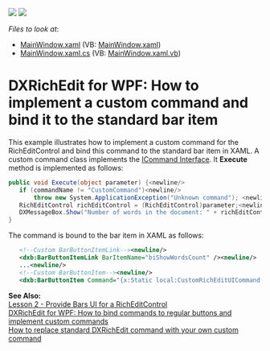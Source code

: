 <!-- default badges list -->
[![](https://img.shields.io/badge/Open_in_DevExpress_Support_Center-FF7200?style=flat-square&logo=DevExpress&logoColor=white)](https://supportcenter.devexpress.com/ticket/details/E3785)
[![](https://img.shields.io/badge/📖_How_to_use_DevExpress_Examples-e9f6fc?style=flat-square)](https://docs.devexpress.com/GeneralInformation/403183)
<!-- default badges end -->
<!-- default file list -->
*Files to look at*:

* [MainWindow.xaml](./CS/MainWindow.xaml) (VB: [MainWindow.xaml](./VB/MainWindow.xaml))
* [MainWindow.xaml.cs](./CS/MainWindow.xaml.cs) (VB: [MainWindow.xaml.vb](./VB/MainWindow.xaml.vb))
<!-- default file list end -->
# DXRichEdit for WPF: How to implement a custom command and bind it to the standard bar item


<p>This example illustrates how to implement a custom command for the RichEditControl and bind this command to the standard bar item in XAML. A custom command class implements the <a href="http://msdn.microsoft.com/en-us/library/system.windows.input.icommand.aspx"><u>ICommand Interface</u></a>. It <strong>Execute</strong> method is implemented as follows:</p>

```cs
public void Execute(object parameter) {<newline/>
   if (commandName != "CustomCommand")<newline/>
       throw new System.ApplicationException("Unknown command"); <newline/>
   RichEditControl richEditControl = (RichEditControl)parameter;<newline/>
   DXMessageBox.Show("Number of words in the document: " + richEditControl.WordsCount.ToString());<newline/>
}
```

<p> </p><p>The command is bound to the bar item in XAML as follows:</p>

```xml
   <!--Custom BarButtonItemLink--><newline/>
   <dxb:BarButtonItemLink BarItemName="biShowWordsCount" /><newline/>
   ...<newline/>
   <!--Custom BarButtonItem--><newline/>
   <dxb:BarButtonItem Command="{x:Static local:CustomRichEditUICommand.CustomCommand}" CommandParameter="{Binding ElementName=richEditControl1}" Name="biShowWordsCount" LargeGlyph="pack://application:,,,/Images/words.png" Content="Words Count" Hint="Shows the number of words in the document." />
```

<p> </p><p><strong>See Also:</strong><br />
<a href="http://documentation.devexpress.com/#WPF/CustomDocument8847"><u>Lesson 2 - Provide Bars UI for a RichEditControl</u></a><br />
<a href="https://www.devexpress.com/Support/Center/p/E3229">DXRichEdit for WPF: How to bind commands to regular buttons and implement custom commands</a><br />
<a href="https://www.devexpress.com/Support/Center/p/E3722">How to replace standard DXRichEdit command with your own custom command</a></p>

<br/>


